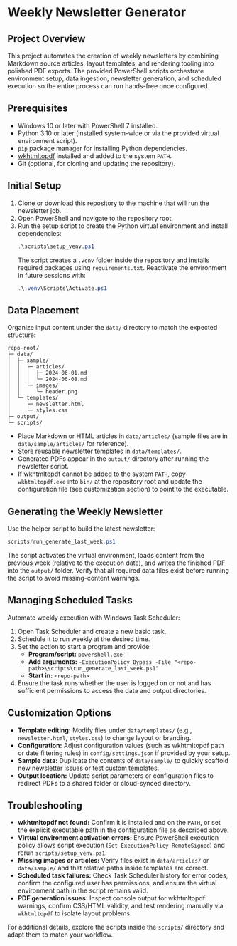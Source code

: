 # Weekly Newsletter Generator

## Project Overview
This project automates the creation of weekly newsletters by combining Markdown source articles, layout templates, and rendering tooling into polished PDF exports. The provided PowerShell scripts orchestrate environment setup, data ingestion, newsletter generation, and scheduled execution so the entire process can run hands-free once configured.

## Prerequisites
- Windows 10 or later with PowerShell 7 installed.
- Python 3.10 or later (installed system-wide or via the provided virtual environment script).
- `pip` package manager for installing Python dependencies.
- [wkhtmltopdf](https://wkhtmltopdf.org/downloads.html) installed and added to the system `PATH`.
- Git (optional, for cloning and updating the repository).

## Initial Setup
1. Clone or download this repository to the machine that will run the newsletter job.
2. Open PowerShell and navigate to the repository root.
3. Run the setup script to create the Python virtual environment and install dependencies:
   ```powershell
   .\scripts\setup_venv.ps1
   ```
   The script creates a `.venv` folder inside the repository and installs required packages using `requirements.txt`. Reactivate the environment in future sessions with:
   ```powershell
   .\.venv\Scripts\Activate.ps1
   ```

## Data Placement
Organize input content under the `data/` directory to match the expected structure:
```
repo-root/
├─ data/
│  ├─ sample/
│  │  ├─ articles/
│  │  │  ├─ 2024-06-01.md
│  │  │  └─ 2024-06-08.md
│  │  └─ images/
│  │     └─ header.png
│  └─ templates/
│     ├─ newsletter.html
│     └─ styles.css
├─ output/
└─ scripts/
```
- Place Markdown or HTML articles in `data/articles/` (sample files are in `data/sample/articles/` for reference).
- Store reusable newsletter templates in `data/templates/`.
- Generated PDFs appear in the `output/` directory after running the newsletter script.
- If wkhtmltopdf cannot be added to the system `PATH`, copy `wkhtmltopdf.exe` into `bin/` at the repository root and update the configuration file (see customization section) to point to the executable.

## Generating the Weekly Newsletter
Use the helper script to build the latest newsletter:
```powershell
scripts/run_generate_last_week.ps1
```
The script activates the virtual environment, loads content from the previous week (relative to the execution date), and writes the finished PDF into the `output/` folder. Verify that all required data files exist before running the script to avoid missing-content warnings.

## Managing Scheduled Tasks
Automate weekly execution with Windows Task Scheduler:
1. Open Task Scheduler and create a new basic task.
2. Schedule it to run weekly at the desired time.
3. Set the action to start a program and provide:
   - **Program/script:** `powershell.exe`
   - **Add arguments:** `-ExecutionPolicy Bypass -File "<repo-path>\scripts\run_generate_last_week.ps1"`
   - **Start in:** `<repo-path>`
4. Ensure the task runs whether the user is logged on or not and has sufficient permissions to access the data and output directories.

## Customization Options
- **Template editing:** Modify files under `data/templates/` (e.g., `newsletter.html`, `styles.css`) to change layout or branding.
- **Configuration:** Adjust configuration values (such as wkhtmltopdf path or date filtering rules) in `config/settings.json` if provided by your setup.
- **Sample data:** Duplicate the contents of `data/sample/` to quickly scaffold new newsletter issues or test custom templates.
- **Output location:** Update script parameters or configuration files to redirect PDFs to a shared folder or cloud-synced directory.

## Troubleshooting
- **wkhtmltopdf not found:** Confirm it is installed and on the `PATH`, or set the explicit executable path in the configuration file as described above.
- **Virtual environment activation errors:** Ensure PowerShell execution policy allows script execution (`Set-ExecutionPolicy RemoteSigned`) and rerun `scripts/setup_venv.ps1`.
- **Missing images or articles:** Verify files exist in `data/articles/` or `data/sample/` and that relative paths inside templates are correct.
- **Scheduled task failures:** Check Task Scheduler history for error codes, confirm the configured user has permissions, and ensure the virtual environment path in the script remains valid.
- **PDF generation issues:** Inspect console output for wkhtmltopdf warnings, confirm CSS/HTML validity, and test rendering manually via `wkhtmltopdf` to isolate layout problems.

For additional details, explore the scripts inside the `scripts/` directory and adapt them to match your workflow.
